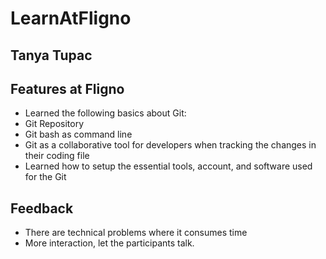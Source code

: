 # LearnAtFligno


## Tanya Tupac

## Features at Fligno
- Learned the following basics about Git:
- Git Repository
- Git bash as command line
- Git as a collaborative tool for developers when tracking the changes in their coding file
- Learned how to setup the essential tools, account, and software used for the Git

## Feedback
- There are technical problems where it consumes time 
- More interaction, let the participants talk.